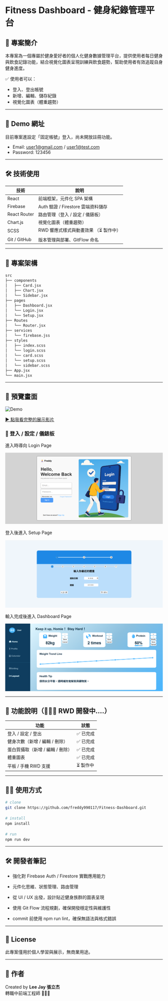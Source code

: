 # Fitness Dashboard - 健身紀錄管理平台

## 📌 專案簡介

本專案為一個專屬於健身愛好者的個人化健身數據管理平台，提供使用者每日健身與飲食記錄功能，結合視覺化圖表呈現訓練與飲食趨勢，幫助使用者有效追蹤自身健身進度。

✅ 使用者可以：

- 登入、登出帳號
- 新增、編輯、儲存紀錄
- 視覺化圖表（體重趨勢）

---

## 🚀 Demo 網址

目前專案進設定「固定帳號」登入，尚未開放註冊功能。

- Email: user1@gmail.com / user1@test.com
- Password: 123456

---

## 🛠️ 技術使用

| 技術         | 說明                                   |
| ------------ | -------------------------------------- |
| React        | 前端框架，元件化 SPA 架構              |
| Firebase     | Auth 驗證 / Firestore 雲端資料儲存     |
| React Router | 路由管理（登入 / 設定 / 儀錶板）       |
| Chart.js     | 視覺化圖表（體重趨勢）                 |
| SCSS         | RWD 響應式樣式與動畫效果 （⏳ 製作中） |
| Git / GitHub | 版本管理與部署、GitFlow 命名           |

---

## 📂 專案架構

```
src
├── components
│   ├── Card.jsx
│   ├── Chart.jsx
│   └── Sidebar.jsx
├── pages
│   ├── Dashboard.jsx
│   └── Login.jsx
│   └── Setup.jsx
├── Routes
│   └── Router.jsx
├── services
│   └── firebase.jss
├── styles
│   ├── index.scss
│   └── login.scss
│   └── card.scss
│   └── setup.scss
│   └── sidebar.scss
├── App.jsx
└── main.jsx
```

---

## 📸 預覽畫面

![Demo](/public/Demo.gif)

[▶️ 點我看完整的展示影片](https://youtu.be/ELcEHcztUGA)

### 🔐 登入 / 設定 / 儀錶板

進入時導向 Login Page

![Login Page](./public/assets/Login-intro.png)

登入後進入 Setup Page

![Setup Page](./public/assets/Setup.png)

輸入完成後進入 Dashboard Page

![Dashboard Page](./public/assets/Dashboard.png)

---

## 🔑 功能說明（🧑🏻‍💻 RWD 開發中....）

| 功能                             | 狀態      |
| -------------------------------- | --------- |
| 登入 / 設定 / 登出               | ✅ 已完成 |
| 健身次數（新增 / 編輯 / 刪除）   | ✅ 已完成 |
| 蛋白質攝取（新增 / 編輯 / 刪除） | ✅ 已完成 |
| 體重圖表                         | ✅ 已完成 |
| 平板 / 手機 RWD 支援             | ⏳ 製作中 |

---

## 🧑‍💻 使用方式

```bash
# clone
git clone https://github.com/freddy990117/Fitness-Dashboard.git

# install
npm install

# run
npm run dev
```

---

## 🛠 開發者筆記

- 強化對 Firebase Auth / Firestore 實戰應用能力
- 元件化思維、狀態管理、路由管理
- 從 UI / UX 出發，設計貼近健身族群的圖表呈現
- 使用 Git Flow 流程規劃，確保開發穩定性與維護性

- commit 前使用 npm run lint，確保無語法與格式錯誤

---

## 📃 License

此專案僅用於個人學習與展示，無商業用途。

---

## 🙌 作者

Created by **Lee Jay 張立杰**  
轉職中前端工程師 🧑🏻‍💻
